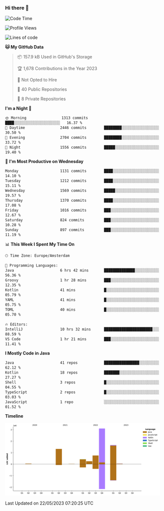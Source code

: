 ### Hi there 👋


<!--START_SECTION:waka-->
![Code Time](http://img.shields.io/badge/Code%20Time-3%2C219%20hrs%2027%20mins-blue)

![Profile Views](http://img.shields.io/badge/Profile%20Views-3-blue)

![Lines of code](https://img.shields.io/badge/From%20Hello%20World%20I%27ve%20Written-7.6%20million%20lines%20of%20code-blue)

**🐱 My GitHub Data** 

> 📦 157.9 kB Used in GitHub's Storage 
 > 
> 🏆 1,678 Contributions in the Year 2023
 > 
> 🚫 Not Opted to Hire
 > 
> 📜 40 Public Repositories 
 > 
> 🔑 8 Private Repositories 
 > 
**I'm a Night 🦉** 

```text
🌞 Morning                1313 commits        ████░░░░░░░░░░░░░░░░░░░░░   16.37 % 
🌆 Daytime                2446 commits        ████████░░░░░░░░░░░░░░░░░   30.50 % 
🌃 Evening                2704 commits        ████████░░░░░░░░░░░░░░░░░   33.72 % 
🌙 Night                  1556 commits        █████░░░░░░░░░░░░░░░░░░░░   19.40 % 
```
📅 **I'm Most Productive on Wednesday** 

```text
Monday                   1131 commits        ████░░░░░░░░░░░░░░░░░░░░░   14.10 % 
Tuesday                  1212 commits        ████░░░░░░░░░░░░░░░░░░░░░   15.11 % 
Wednesday                1569 commits        █████░░░░░░░░░░░░░░░░░░░░   19.57 % 
Thursday                 1370 commits        ████░░░░░░░░░░░░░░░░░░░░░   17.08 % 
Friday                   1016 commits        ███░░░░░░░░░░░░░░░░░░░░░░   12.67 % 
Saturday                 824 commits         ███░░░░░░░░░░░░░░░░░░░░░░   10.28 % 
Sunday                   897 commits         ███░░░░░░░░░░░░░░░░░░░░░░   11.19 % 
```


📊 **This Week I Spent My Time On** 

```text
🕑︎ Time Zone: Europe/Amsterdam

💬 Programming Languages: 
Java                     6 hrs 42 mins       ██████████████░░░░░░░░░░░   56.36 % 
Groovy                   1 hr 28 mins        ███░░░░░░░░░░░░░░░░░░░░░░   12.35 % 
Kotlin                   41 mins             █░░░░░░░░░░░░░░░░░░░░░░░░   05.79 % 
YAML                     41 mins             █░░░░░░░░░░░░░░░░░░░░░░░░   05.75 % 
TOML                     40 mins             █░░░░░░░░░░░░░░░░░░░░░░░░   05.70 % 

🔥 Editors: 
IntelliJ                 10 hrs 32 mins      ██████████████████████░░░   88.59 % 
VS Code                  1 hr 21 mins        ███░░░░░░░░░░░░░░░░░░░░░░   11.41 % 
```

**I Mostly Code in Java** 

```text
Java                     41 repos            ████████████████░░░░░░░░░   62.12 % 
Kotlin                   18 repos            ███████░░░░░░░░░░░░░░░░░░   27.27 % 
Shell                    3 repos             █░░░░░░░░░░░░░░░░░░░░░░░░   04.55 % 
TypeScript               2 repos             █░░░░░░░░░░░░░░░░░░░░░░░░   03.03 % 
JavaScript               1 repo              ░░░░░░░░░░░░░░░░░░░░░░░░░   01.52 % 
```



**Timeline**

![Lines of Code chart](https://raw.githubusercontent.com/powercasgamer/powercasgamer/master/assets/bar_graph.png)


 Last Updated on 22/05/2023 07:20:25 UTC
<!--END_SECTION:waka-->
